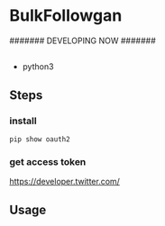 # BulkFollowgan

####### DEVELOPING NOW #######

## 
* python3

## Steps

### install
```
pip show oauth2
```

### get access token
https://developer.twitter.com/

## Usage

